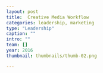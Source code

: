 ```yaml
---
layout: post
title:  Creative Media Workflow
categories: leadership, marketing
type: "Leadership"
caption: ""
intro: ""
team: []
year: 2016
thumbnail: thumbnails/thumb-02.png

---
```

